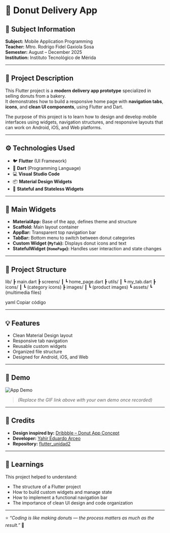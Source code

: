 # 🍩 Donut Delivery App

## 📘 Subject Information
**Subject:** Mobile Application Programming  
**Teacher:** Mtro. Rodrigo Fidel Gaxiola Sosa  
**Semester:** August – December 2025  
**Institution:** Instituto Tecnológico de Mérida  

---

## 🎯 Project Description
This Flutter project is a **modern delivery app prototype** specialized in selling donuts from a bakery.  
It demonstrates how to build a responsive home page with **navigation tabs**, **icons**, and **clean UI components**, using Flutter and Dart.

The purpose of this project is to learn how to design and develop mobile interfaces using widgets, navigation structures, and responsive layouts that can work on Android, iOS, and Web platforms.

---

## ⚙️ Technologies Used
- 🐦 **Flutter** (UI Framework)
- 💎 **Dart** (Programming Language)
- 💻 **Visual Studio Code**
- 📦 **Material Design Widgets**
- 🧱 **Stateful and Stateless Widgets**

---

## 🧩 Main Widgets
- **MaterialApp:** Base of the app, defines theme and structure  
- **Scaffold:** Main layout container  
- **AppBar:** Transparent top navigation bar  
- **TabBar:** Bottom menu to switch between donut categories  
- **Custom Widget (`MyTab`):** Displays donut icons and text  
- **StatefulWidget (`HomePage`):** Handles user interaction and state changes  

---

## 📁 Project Structure
lib/
┣ main.dart
┣ screens/
┃ ┗ home_page.dart
┣ utils/
┃ ┗ my_tab.dart
┣ icons/
┃ ┗ (category icons)
┣ images/
┃ ┗ (product images)
┗ assets/
┗ (multimedia files)

yaml
Copiar código

---

## 💡 Features
- Clean Material Design layout  
- Responsive tab navigation  
- Reusable custom widgets  
- Organized file structure  
- Designed for Android, iOS, and Web  

---

## 🎥 Demo
![App Demo](https://media.giphy.com/media/v1.Y2lkPTc5MGI3NjExd2NwZml1eXRldm9sZWlnczJxZHVnc2p1NXZjZGJldjZ5eXRqa2xneSZlcD12MV9naWZzX3NlYXJjaCZjdD1n/26FPpMHLmCjj5brqo/giphy.gif)

> *(Replace the GIF link above with your own demo once recorded)*

---

## 🙌 Credits
- **Design inspired by:** [Dribbble – Donut App Concept](https://dribbble.com/)
- **Developer:** [Yahir Eduardo Arceo](https://github.com/yahireduardo)
- **Repository:** [flutter_unidad2](https://github.com/yahireduardo/flutter_unidad2)

---

## 🧠 Learnings
This project helped to understand:
- The structure of a Flutter project  
- How to build custom widgets and manage state  
- How to implement a functional navigation bar  
- The importance of clean UI design and code organization  

---

⭐ *“Coding is like making donuts — the process matters as much as the result.”* 🍩